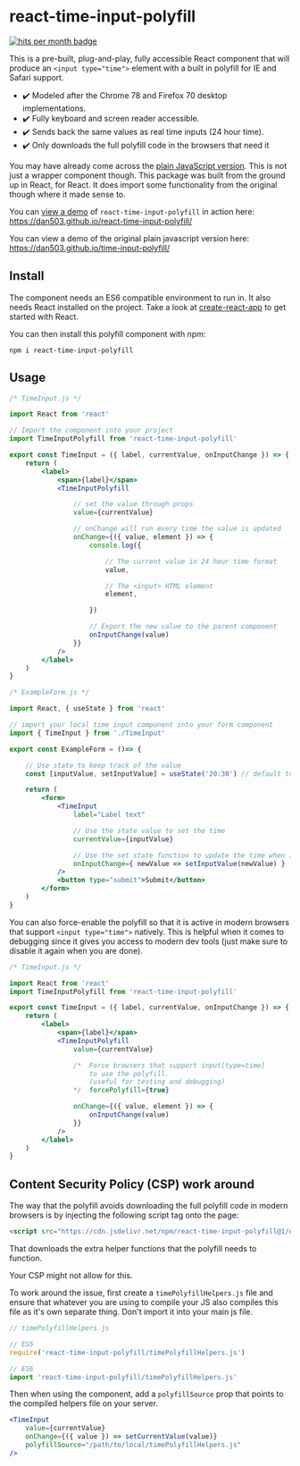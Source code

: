 # react-time-input-polyfill

[![hits per month badge](https://data.jsdelivr.com/v1/package/npm/react-time-input-polyfill/badge)](https://www.jsdelivr.com/package/npm/react-time-input-polyfill)

This is a pre-built, plug-and-play, fully accessible React component that will produce an `<input type="time">` element with a built in polyfill for IE and Safari support.

- ✔️ Modeled after the Chrome 78 and Firefox 70 desktop implementations.
- ✔️ Fully keyboard and screen reader accessible.
- ✔️ Sends back the same values as real time inputs (24 hour time).
- ✔️ Only downloads the full polyfill code in the browsers that need it

You may have already come across the [plain JavaScript version](https://www.npmjs.com/package/time-input-polyfill). This is not just a wrapper component though. This package was built from the ground up in React, for React. It does import some functionality from the original though where it made sense to.

You can [view a demo](https://dan503.github.io/react-time-input-polyfill/) of `react-time-input-polyfill` in action here: https://dan503.github.io/react-time-input-polyfill/

You can view a demo of the original plain javascript version here: https://dan503.github.io/time-input-polyfill/

## Install

The component needs an ES6 compatible environment to run in. It also needs React installed on the project. Take a look at [create-react-app](https://create-react-app.dev/docs/getting-started) to get started with React.

You can then install this polyfill component with npm:

```
npm i react-time-input-polyfill
```

## Usage

```jsx
/* TimeInput.js */

import React from 'react'

// Import the component into your project
import TimeInputPolyfill from 'react-time-input-polyfill'

export const TimeInput = ({ label, currentValue, onInputChange }) => {
    return (
        <label>
            <span>{label}</span>
            <TimeInputPolyfill

                // set the value through props
                value={currentValue}

                // onChange will run every time the value is updated
                onChange={({ value, element }) => {
                    console.log({

                        // The current value in 24 hour time format
                        value,

                        // The <input> HTML element
                        element,

                    })

                    // Export the new value to the parent component
                    onInputChange(value)
                }}
            />
        </label>
    )
}
```

```jsx
/* ExampleForm.js */

import React, { useState } from 'react'

// import your local time input component into your form component
import { TimeInput } from './TimeInput'

export const ExampleForm = ()=> {

    // Use state to keep track of the value
    const [inputValue, setInputValue] = useState('20:30') // default to 8:30 PM

    return (
        <form>
            <TimeInput
                label="Label text"

                // Use the state value to set the time
                currentValue={inputValue}

                // Use the set state function to update the time when it changes
                onInputChange={ newValue => setInputValue(newValue) }
            />
            <button type="submit">Submit</button>
        </form>
    )
}
```

You can also force-enable the polyfill so that it is active in modern browsers that support `<input type="time">` natively. This is helpful when it comes to debugging since it gives you access to modern dev tools (just make sure to disable it again when you are done).

```jsx
/* TimeInput.js */

import React from 'react'
import TimeInputPolyfill from 'react-time-input-polyfill'

export const TimeInput = ({ label, currentValue, onInputChange }) => {
    return (
        <label>
            <span>{label}</span>
            <TimeInputPolyfill
                value={currentValue}

                /*  Force browsers that support input[type=time]
                    to use the polyfill.
                    (useful for testing and debugging)
                */  forcePolyfill={true}

                onChange={({ value, element }) => {
                    onInputChange(value)
                }}
            />
        </label>
    )
}
```

## Content Security Policy (CSP) work around

The way that the polyfill avoids downloading the full polyfill code in modern browsers is by injecting the following script tag onto the page:

```html
<script src="https://cdn.jsdelivr.net/npm/react-time-input-polyfill@1/dist/timePolyfillHelpers.js"></script>
```

That downloads the extra helper functions that the polyfill needs to function.

Your CSP might not allow for this.

To work around the issue, first create a `timePolyfillHelpers.js` file and ensure that whatever you are using to compile your JS also compiles this file as it's own separate thing. Don't import it into your main js file.

```js
// timePolyfillHelpers.js

// ES5
require('react-time-input-polyfill/timePolyfillHelpers.js')

// ES6
import 'react-time-input-polyfill/timePolyfillHelpers.js'
```

Then when using the component, add a `polyfillSource` prop that points to the compiled helpers file on your server.

```jsx
<TimeInput
    value={currentValue}
    onChange={({ value }) => setCurrentValue(value)}
    polyfillSource="/path/to/local/timePolyfillHelpers.js"
/>
```
